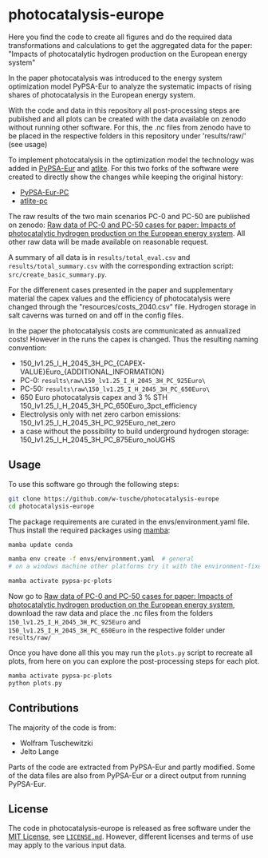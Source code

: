 # photocatalysis-europe

Here you find the code to create all figures and do the required data transformations and calculations to get the aggregated data for the paper: "Impacts of photocatalytic hydrogen production on the European energy system"

In the paper photocatalysis was introduced to the energy system optimization model PyPSA-Eur to analyze the systematic impacts of rising shares of photocatalysis in the European energy system.

With the code and data in this repository all post-processing steps are published and all plots can be created with the data available on zenodo without running other software. For this, the .nc files from zenodo have to be placed in the respective folders in this repository under 'results/raw/' (see usage)

To implement photocatalysis in the optimization model the technology was added in [PyPSA-Eur](https://github.com/pypsa/pypsa-eur) and [atlite](https://github.com/pypsa/atlite). For this two forks of the software were created to directly show the changes while keeping the original history:

- [PyPSA-Eur-PC](https://github.com/w-tusche/pypsa-eur-pc)
- [atlite-pc](https://github.com/w-tusche/atlite-pc.git)

The raw results of the two main scenarios PC-0 and PC-50 are published on zenodo: [Raw data of PC-0 and PC-50 cases for paper: Impacts of photocatalytic hydrogen production on the European energy system](https://10.5281/zenodo.16360844). All other raw data will be made available on reasonable request.

A summary of all data is in `results/total_eval.csv` and `results/total_summary.csv` with the corresponding extraction script: `src/create_basic_summary.py`.

For the differenent cases presented in the paper and supplementary material the capex values and the efficiency of photocatalysis were changed through the "resources/costs_2040.csv" file. Hydrogen storage in salt caverns was turned on and off in the config files.

In the paper the photocatalysis costs are communicated as annualized costs! However in the runs the capex is changed. Thus the resulting naming convention:

- 150_lv1.25_I_H_2045_3H_PC_{CAPEX-VALUE}Euro_{ADDITIONAL_INFORMATION}
- PC-0: `results\raw\150_lv1.25_I_H_2045_3H_PC_925Euro\`
- PC-50: `results\raw\150_lv1.25_I_H_2045_3H_PC_650Euro\`
- 650 Euro photocatalysis capex and 3 % STH 150_lv1.25_I_H_2045_3H_PC_650Euro_3pct_efficiency
- Electrolysis only with net zero carbon emissions: 150_lv1.25_I_H_2045_3H_PC_925Euro_net_zero
- a case without the possibility to build underground hydrogen storage: 150_lv1.25_I_H_2045_3H_PC_875Euro_noUGHS

## Usage

To use this software go through the following steps:

```bash
git clone https://github.com/w-tusche/photocatalysis-europe
cd photocatalysis-europe
```

The package requirements are curated in the envs/environment.yaml file. Thus install the required packages using [mamba](https://mamba.readthedocs.io/en/latest/index.html):

```bash
mamba update conda

mamba env create -f envs/environment.yaml  # general 
# on a windows machine other platforms try it with the environment-fixed-windows.yaml file

mamba activate pypsa-pc-plots
```

Now go to [Raw data of PC-0 and PC-50 cases for paper: Impacts of photocatalytic hydrogen production on the European energy system](https://10.5281/zenodo.16360844), download the raw data and place the .nc files from the folders `150_lv1.25_I_H_2045_3H_PC_925Euro` and `150_lv1.25_I_H_2045_3H_PC_650Euro` in the respective folder under `results/raw/`

Once you have done all this you may run the `plots.py` script to recreate all plots, from here on you can explore the post-processing steps for each plot.

```bash
mamba activate pypsa-pc-plots
python plots.py
```

## Contributions

The majority of the code is from:

- Wolfram Tuschewitzki
- Jelto Lange

Parts of the code are extracted from PyPSA-Eur and partly modified.
Some of the data files are also from PyPSA-Eur or a direct output from running PyPSA-Eur.

## License

The code in photocatalysis-europe is released as free software under the
[MIT License](https://opensource.org/licenses/MIT), see [`LICENSE.md`](LICENSE.md).
However, different licenses and terms of use may apply to the various input data.
